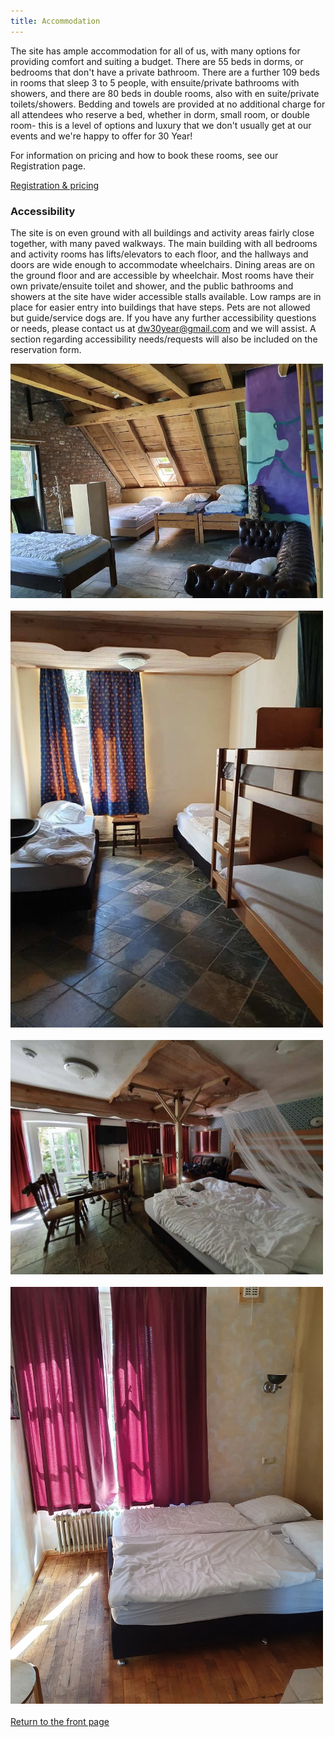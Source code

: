 ```yaml
---
title: Accommodation
---
```


The site has ample accommodation for all of us, with many options for providing comfort and suiting a budget. There are 55 beds in dorms, or bedrooms that don't have a private bathroom. There are a further 109 beds in rooms that sleep 3 to 5 people, with ensuite/private bathrooms with showers, and there are 80 beds in double rooms, also with en suite/private toilets/showers. Bedding and towels are provided at no additional charge for all attendees who reserve a bed, whether in dorm, small room, or double room- this is a level of options and luxury that we don't usually get at our events and we're happy to offer for 30 Year!

For information on pricing and how to book these rooms, see our Registration page.

<div class="text-center">
  <a href="{% link reg/index.md %}" class="btn btn-primary">Registration &amp; pricing</a>
</div>

### Accessibility

The site is on even ground with all buildings and activity areas fairly close together, with many paved walkways.  The main building with all bedrooms and activity rooms has lifts/elevators to each floor, and the hallways and doors are wide enough to accommodate wheelchairs.  Dining areas are on the ground floor and are accessible by wheelchair.  Most rooms have their own private/ensuite toilet and shower, and the public bathrooms and showers at the site have wider accessible stalls available.  Low ramps are in place for easier entry into buildings that have steps.  Pets are not allowed but guide/service dogs are.  If you have any further accessibility questions or needs, please contact us at [dw30year@gmail.com](mailto:dw30year@gmail.com) and we will assist.  A section regarding accessibility needs/requests will also be included on the reservation form.


<div class="text-center">
  <img src="bedroom1.jpg" width="500" class="rounded" alt="A dorm room with multiple beds and a couch">
</div>

<br />

<div class="text-center">
  <img src="bedroom2.jpg" width="500" class="rounded" alt="A dorm room with a bunk bed and single beds">
</div>

<br />

<div class="text-center">
  <img src="bedroom3.jpg" width="500" class="rounded" alt="A luxury room with double bed, table and chairs">
</div>

<br />

<div class="text-center">
  <img src="bedroom4.jpg" width="500" class="rounded" alt="A luxury room with double bed, table and chairs">
</div>

<br />

<div class="text-center">
  <a href="/" class="btn btn-primary">Return to the front page</a>
</div>
